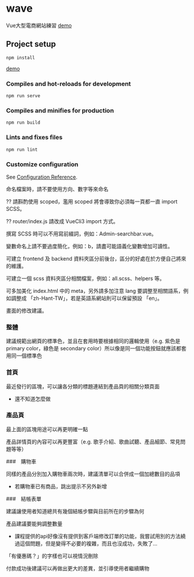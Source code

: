 # wave

Vue大型電商網站練習
[demo](https://recafox.github.io/wave/)



## Project setup
```
npm install
```
[demo](https://recafox.github.io/soundwave/)

### Compiles and hot-reloads for development
```
npm run serve
```

### Compiles and minifies for production
```
npm run build
```

### Lints and fixes files
```
npm run lint
```

### Customize configuration
See [Configuration Reference](https://cli.vuejs.org/config/).

命名檔案時，請不要使用方向、數字等來命名

?? 請斟酌使用 scoped，濫用 scoped 將會導致你必須每一頁都一直 import SCSS。

?? router/index.js 請改成 VueCli3 import 方式。

撰寫 SCSS 時可以不用寫前綴詞，例如：Admin-searchbar.vue。

變數命名上請不要過度簡化，例如：b，請盡可能語義化變數增加可讀性。

可建立 frontend 及 backend 資料夾區分前後台，區分的好處在於方便自己將來的維護。

可建立一個 scss 資料夾區分相關檔案，例如：all.scss、helpers 等。

可多加美化 index.html 中的 meta，另外請多加注意 lang 要調整至相關語系，例如調整成 「zh-Hant-TW」，若是英語系網站則可以保留預設 「en」。



畫面的修改建議。

### 整體
建議規範出網頁的標準色，並且在套用時要根據相同的邏輯使用（e.g. 紫色是 primary color，綠色是 secondary color）所以像是同一個功能按鈕就應該都套用同一個標準色

### 首頁

最近發行的區塊，可以讓各分類的標題連結到產品頁的相關分類頁面
- 還不知道怎麼做

### 產品頁

最上面的區塊用途可以再更明確一點

產品詳情頁的內容可以再更豐富（e.g. 歌手介紹、歌曲試聽、產品細節、常見問題等等）

###　購物車

同樣的產品分別加入購物車兩次時，建議清單可以合併成一個加總數目的品項
- 若購物車已有商品，跳出提示不另外新增

###　結帳表單

建議讓使用者知道總共有幾個結帳步驟與目前所在的步驟為何

產品建議要能夠調整數量
- 課程提供的api好像沒有提供到客戶端修改訂單的功能，我嘗試用別的方法繞過這個問題，但是變得不必要的複雜，而且也沒成功，失敗了...

「有優惠碼？」的字樣也可以視情況刪除

付款成功後建議可以再做出更大的差異，並引導使用者繼續購物

